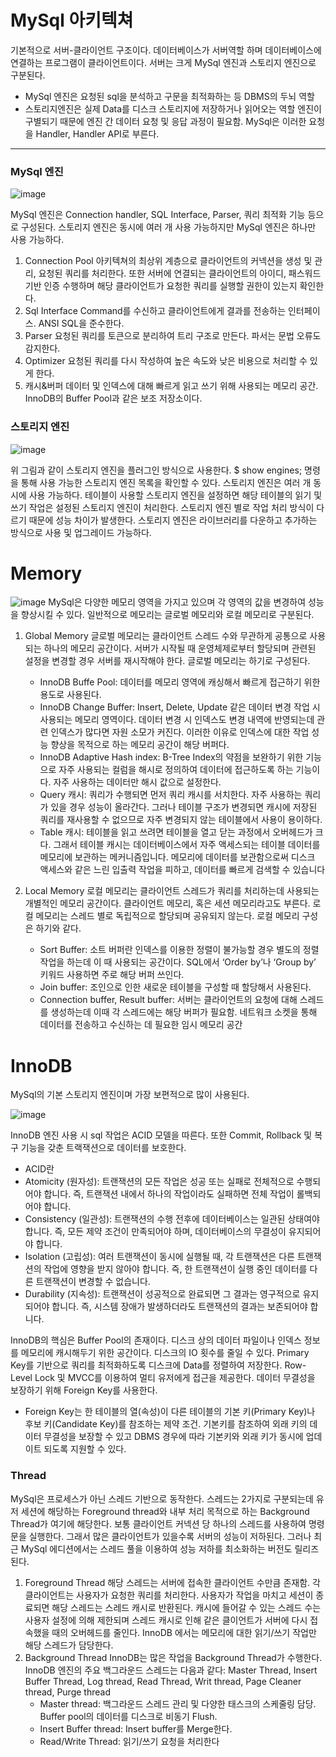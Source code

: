 # MySql 아키텍쳐

기본적으로 서버-클라이언트 구조이다. 데이터베이스가 서버역할 하며 데이터베이스에 연결하는 프로그램이 클라이언트이다. 서버는 크게 MySql 엔진과 스토리지 엔진으로 구분된다. 
- MySql 엔진은 요청된 sql을 분석하고 구문을 최적화하는 등 DBMS의 두뇌 역할
- 스토리지엔진은 실제 Data를 디스크 스토리지에 저장하거나 읽어오는 역할
엔진이 구별되기 때문에 엔진 간 데이터 요청 및 응답 과정이 필요함. MySql은 이러한 요청을 Handler, Handler API로 부른다.

---


### MySql 엔진

![image](https://github.com/Yuhyeingjoo/MySql-Study/assets/54518241/20c946e6-3a68-4530-a3ff-2529c8db8fea)

MySql 엔진은 Connection handler, SQL Interface, Parser, 쿼리 최적화 기능 등으로 구성된다. 스토리지 엔진은 동시에 여러 개 사용 가능하지만 MySql 엔진은 하나만 사용 가능하다.

1. Connection Pool
   아키텍쳐의 최상위 계층으로 클라이언트의 커넥션을 생성 및 관리, 요청된 쿼리를 처리한다. 또한 서버에 연결되는 클라이언트의 아이디, 패스워드 기반 인증 수행하며 해당 클라이언트가 요청한 쿼리를 실행할 권한이 있는지 확인한다. 
2. Sql Interface
   Command를 수신하고 클라이언트에게 결과를 전송하는 인터페이스. ANSI SQL을 준수한다.
3. Parser
   요청된 쿼리를 토큰으로 분리하여 트리 구조로 만든다. 파서는 문법 오류도 감지한다.
4. Optimizer
   요청된 쿼리를 다시 작성하여 높은 속도와 낮은 비용으로 처리할 수 있게 한다.
5. 캐시&버퍼
   데이터 및 인덱스에 대해 빠르게 읽고 쓰기 위해 사용되는 메모리 공간. InnoDB의 Buffer Pool과 같은 보조 저장소이다.


### 스토리지 엔진

![image](https://github.com/Yuhyeingjoo/MySql-Study/assets/54518241/a2f5f0c7-1c85-4319-a9ce-1491a2862b4b)

위 그림과 같이 스토리지 엔진을 플러그인 방식으로 사용한다.
$ show engines;
명령을 통해 사용 가능한 스토리지 엔진 목록을 확인할 수 있다. 
스토리지 엔진은 여러 개 동시에 사용 가능하다. 테이블이 사용할 스토리지 엔진을 설정하면 해당 테이블의 읽기 및 쓰기 작업은 설정된 스토리지 엔진이 처리한다. 스토리지 엔진 별로 작업 처리 방식이 다르기 때문에 성능 차이가 발생한다. 스토리지 엔진은 라이브러리를 다운하고 추가하는 방식으로 사용 및 업그레이드 가능하다. 



# Memory


![image](https://github.com/Yuhyeingjoo/DataBase-Study/assets/54518241/2155f5d8-927b-4759-9270-16094dd99c05)
MySql은 다양한 메모리 영역을 가지고 있으며 각 영역의 값을 변경하여 성능을 향상시킬 수 있다. 일반적으로 메모리는 글로벌 메모리와 로컬 메모리로 구분된다.

1.	Global Memory
   글로벌 메모리는 클라이언트 스레드 수와 무관하게 공통으로 사용되는 하나의 메모리 공간이다. 서버가 시작될 때 운영체제로부터 할당되며 관련된 설정을 변경할 경우 서버를 재시작해야 한다. 글로벌 메모리는 하기로 구성된다.
    - InnoDB Buffe Pool: 데이터를 메모리 영역에 캐싱해서 빠르게 접근하기 위한 용도로 사용된다.
    - InnoDB Change Buffer: Insert, Delete, Update 같은 데이터 변경 작업 시 사용되는 메모리 영역이다. 데이터 변경 시 인덱스도 변경 내역에 반영되는데 관련 인덱스가 많다면 자원 소모가 커진다. 이러한 이유로 인덱스에 대한 작업 성능 향상을 목적으로 하는 메모리 공간이 해당 버퍼다.
    - InnoDB Adaptive Hash index: B-Tree Index의 약점을 보완하기 위한 기능으로 자주 사용되는 컬럼을 해시로 정의하여 데이터에 접근하도록 하는 기능이다. 자주 사용하는 데이터만 해시 값으로 설정한다.
    - Query 캐시: 쿼리가 수행되면 먼저 쿼리 캐시를 서치한다. 자주 사용하는 쿼리가 있을 경우 성능이 올라간다. 그러나 테이블 구조가 변경되면 캐시에 저장된 쿼리를 재사용할 수 없으므로 자주 변경되지 않는 테이블에서 사용이 용이하다.
    - Table 캐시: 테이블을 읽고 쓰려면 테이블을 열고 닫는 과정에서 오버헤드가 크다. 그래서 테이블 캐시는 데이터베이스에서 자주 액세스되는 테이블 데이터를 메모리에 보관하는 메커니즘입니다. 메모리에 데이터를 보관함으로써 디스크 액세스와 같은 느린 입출력 작업을 피하고, 데이터를 빠르게 검색할 수 있습니다

2. Local Memory
   로컬 메모리는 클라이언트 스레드가 쿼리를 처리하는데 사용되는 개별적인 메모리 공간이다. 클라이언트 메모리, 혹은 세션 메모리라고도 부른다. 로컬 메모리는 스레드 별로 독립적으로 할당되며 공유되지 않는다. 로컬 메모리 구성은 하기와 같다.
   - Sort Buffer: 소트 버퍼란 인덱스를 이용한 정렬이 불가능할 경우 별도의 정렬 작업을 하는데 이 때 사용되는 공간이다. SQL에서 ‘Order by’나 ‘Group by’ 키워드 사용하면 주로 해당 버퍼 쓰인다.
   - Join buffer: 조인으로 인한 새로운 테이블을 구성할 때 할당해서 사용된다.
   - Connection buffer, Result buffer: 서버는 클라이언트의 요청에 대해 스레드를 생성하는데 이때 각 스레드에는 해당 버퍼가 필요함. 네트워크 소켓을 통해 데이터를 전송하고 수신하는 데 필요한 임시 메모리 공간




# InnoDB

MySql의 기본 스토리지 엔진이며 가장 보편적으로 많이 사용된다. 


![image](https://github.com/Yuhyeingjoo/MySql-Study/assets/54518241/b97823fe-99bf-46f9-9d0d-5a2125e49773)

InnoDB 엔진 사용 시 sql 작업은 ACID 모델을 따른다. 또한 Commit, Rollback 및 복구 기능을 갖춘 트랙잭션으로 데이터를 보호한다. 

- ACID란 
- Atomicity (원자성): 트랜잭션의 모든 작업은 성공 또는 실패로 전체적으로 수행되어야 합니다. 즉, 트랜잭션 내에서 하나의 작업이라도 실패하면 전체 작업이 롤백되어야 합니다.
- Consistency (일관성): 트랜잭션의 수행 전후에 데이터베이스는 일관된 상태여야 합니다. 즉, 모든 제약 조건이 만족되어야 하며, 데이터베이스의 무결성이 유지되어야 합니다.
- Isolation (고립성): 여러 트랜잭션이 동시에 실행될 때, 각 트랜잭션은 다른 트랜잭션의 작업에 영향을 받지 않아야 합니다. 즉, 한 트랜잭션이 실행 중인 데이터를 다른 트랜잭션이 변경할 수 없습니다.
- Durability (지속성): 트랜잭션이 성공적으로 완료되면 그 결과는 영구적으로 유지되어야 합니다. 즉, 시스템 장애가 발생하더라도 트랜잭션의 결과는 보존되어야 합니다.

InnoDB의 핵심은 Buffer Pool의 존재이다. 디스크 상의 데이터 파일이나 인덱스 정보를 메모리에 캐시해두기 위한 공간이다. 디스크의 IO 횟수를 줄일 수 있다. Primary Key를 기반으로 쿼리를 최적화하도록 디스크에 Data를 정렬하여 저장한다. Row-Level Lock 및 MVCC를 이용하여 멀티 유저에게 접근을 제공한다. 데이터 무결성을 보장하기 위해 Foreign Key를 사용한다. 

- Foreign Key는 한 테이블의 열(속성)이 다른 테이블의 기본 키(Primary Key)나 후보 키(Candidate Key)를 참조하는 제약 조건. 기본키를 참조하여 외래 키의 데이터 무결성을 보장할 수 있고 DBMS 경우에 따라 기본키와 외래 키가 동시에 업데이트 되도록 지원할 수 있다.



### Thread

MySql은 프로세스가 아닌 스레드 기반으로 동작한다. 스레드는 2가지로 구분되는데 유저 세션에 해당하는 Foreground thread와 내부 처리 목적으로 하는 Background Thread가 여기에 해당한다. 
보통 클라이언트 커넥션 당 하나의 스레드를 사용하여 명령문을 실행한다. 그래서 많은 클라이언트가 있을수록 서버의 성능이 저하된다. 그러나 최근 MySql 에디션에서는 스레드 풀을 이용하여 성능 저하를 최소화하는 버전도 릴리즈된다.

1. Foreground Thread
   해당 스레드는 서버에 접속한 클라이언트 수만큼 존재함. 각 클라이언트는 사용자가 요청한 쿼리를 처리한다. 사용자가 작업을 마치고 세션이 종료되면 해당 스레드는 스레드 캐시로 반환된다. 캐시에 들어갈 수 있는 스레드 수는 사용자 설정에 의해 제한되며 스레드 캐시로 인해 같은 클이언트가 서버에 다시 접속했을 때의 오버헤드를 줄인다. InnoDB 에서는 메모리에 대한 읽기/쓰기 작업만 해당 스레드가 담당한다.
2. Background Thread
   InnoDB는 많은 작업을 Background Thread가 수행한다. InnoDB 엔진의 주요 백그라운드 스레드는 다음과 같다: Master Thread, Insert Buffer Thread, Log thread, Read Thread, Writ thread, Page Cleaner thread, Purge thread
      - Master thread:
         백그라운드 스레드 관리 및 다양한 태스크의 스케줄링 담당. Buffer pool의 데이터를 디스크로 비동기 Flush.
      - Insert Buffer thread: 
         Insert buffer를 Merge한다.
      - Read/Write Thread: 
         읽기/쓰기 요청을 처리한다




